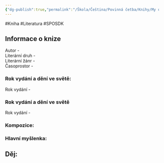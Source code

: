 ```yaml
---
{"dg-publish":true,"permalink":"/Škola/Čeština/Povinná četba/Knihy/My děti ze stanice zoo/","created":"2023-11-28T12:00:41.451+01:00","updated":"2024-03-13T18:28:17.771+01:00"}
---
```


#Kniha #Literatura #SPOSDK
## Informace o knize
Autor -  
Literární druh -  
Literární žánr -  
Časoprostor -
### Rok vydání a dění ve světě:
Rok vydání -
### Rok vydání a dění ve světě
Rok vydání -
### Kompozice:

### Hlavní myšlenka:

## Děj: